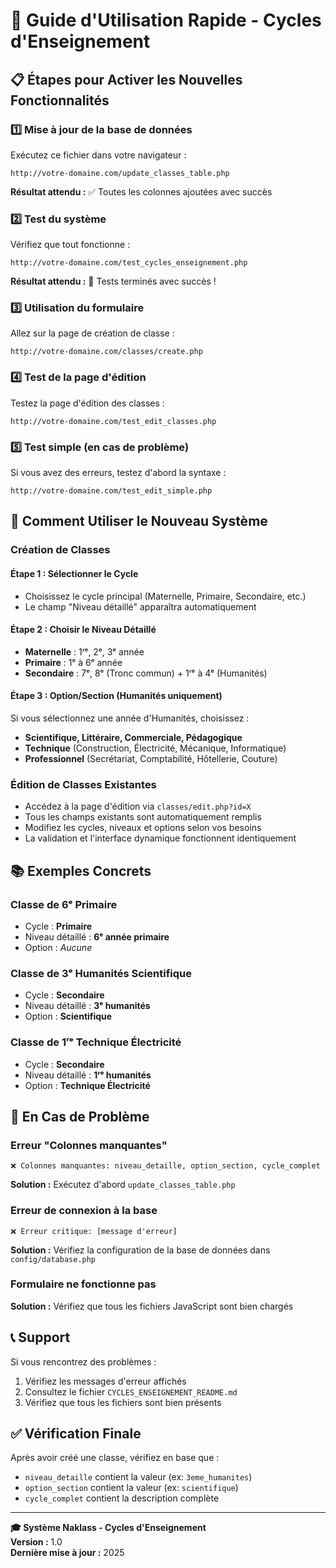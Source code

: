 # 🚀 Guide d'Utilisation Rapide - Cycles d'Enseignement

## 📋 Étapes pour Activer les Nouvelles Fonctionnalités

### 1️⃣ **Mise à jour de la base de données**
Exécutez ce fichier dans votre navigateur :
```
http://votre-domaine.com/update_classes_table.php
```

**Résultat attendu :** ✅ Toutes les colonnes ajoutées avec succès

### 2️⃣ **Test du système**
Vérifiez que tout fonctionne :
```
http://votre-domaine.com/test_cycles_enseignement.php
```

**Résultat attendu :** 🎉 Tests terminés avec succès !

### 3️⃣ **Utilisation du formulaire**
Allez sur la page de création de classe :
```
http://votre-domaine.com/classes/create.php
```

### 4️⃣ **Test de la page d'édition**
Testez la page d'édition des classes :
```
http://votre-domaine.com/test_edit_classes.php
```

### 5️⃣ **Test simple (en cas de problème)**
Si vous avez des erreurs, testez d'abord la syntaxe :
```
http://votre-domaine.com/test_edit_simple.php
```

## 🎯 **Comment Utiliser le Nouveau Système**

### **Création de Classes**
#### **Étape 1 : Sélectionner le Cycle**
- Choisissez le cycle principal (Maternelle, Primaire, Secondaire, etc.)
- Le champ "Niveau détaillé" apparaîtra automatiquement

#### **Étape 2 : Choisir le Niveau Détaillé**
- **Maternelle** : 1ʳᵉ, 2ᵉ, 3ᵉ année
- **Primaire** : 1ᵉ à 6ᵉ année
- **Secondaire** : 7ᵉ, 8ᵉ (Tronc commun) + 1ʳᵉ à 4ᵉ (Humanités)

#### **Étape 3 : Option/Section (Humanités uniquement)**
Si vous sélectionnez une année d'Humanités, choisissez :
- **Scientifique, Littéraire, Commerciale, Pédagogique**
- **Technique** (Construction, Électricité, Mécanique, Informatique)
- **Professionnel** (Secrétariat, Comptabilité, Hôtellerie, Couture)

### **Édition de Classes Existantes**
- Accédez à la page d'édition via `classes/edit.php?id=X`
- Tous les champs existants sont automatiquement remplis
- Modifiez les cycles, niveaux et options selon vos besoins
- La validation et l'interface dynamique fonctionnent identiquement

## 📚 **Exemples Concrets**

### **Classe de 6ᵉ Primaire**
- Cycle : **Primaire**
- Niveau détaillé : **6ᵉ année primaire**
- Option : *Aucune*

### **Classe de 3ᵉ Humanités Scientifique**
- Cycle : **Secondaire**
- Niveau détaillé : **3ᵉ humanités**
- Option : **Scientifique**

### **Classe de 1ʳᵉ Technique Électricité**
- Cycle : **Secondaire**
- Niveau détaillé : **1ʳᵉ humanités**
- Option : **Technique Électricité**

## 🔧 **En Cas de Problème**

### **Erreur "Colonnes manquantes"**
```
❌ Colonnes manquantes: niveau_detaille, option_section, cycle_complet
```
**Solution :** Exécutez d'abord `update_classes_table.php`

### **Erreur de connexion à la base**
```
❌ Erreur critique: [message d'erreur]
```
**Solution :** Vérifiez la configuration de la base de données dans `config/database.php`

### **Formulaire ne fonctionne pas**
**Solution :** Vérifiez que tous les fichiers JavaScript sont bien chargés

## 📞 **Support**

Si vous rencontrez des problèmes :
1. Vérifiez les messages d'erreur affichés
2. Consultez le fichier `CYCLES_ENSEIGNEMENT_README.md`
3. Vérifiez que tous les fichiers sont bien présents

## ✅ **Vérification Finale**

Après avoir créé une classe, vérifiez en base que :
- `niveau_detaille` contient la valeur (ex: `3eme_humanites`)
- `option_section` contient la valeur (ex: `scientifique`)
- `cycle_complet` contient la description complète

---

**🎓 Système Naklass - Cycles d'Enseignement**  
**Version :** 1.0  
**Dernière mise à jour :** 2025
